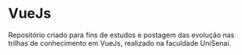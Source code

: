 # VueJs
 Repositório criado para fins de estudos e postagem das evolução nas trilhas de conhecimento em VueJs, realizado na faculdade UniSenai.
